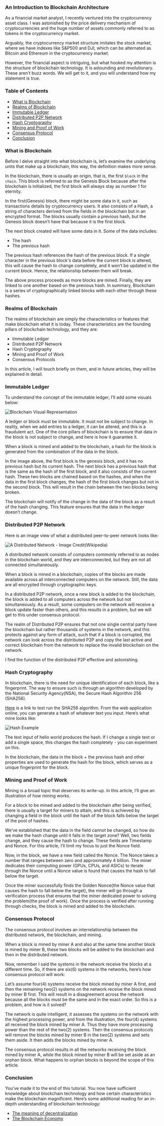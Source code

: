 ### An Introduction to Blockchain Architecture
As a financial market analyst, I recently ventured into the cryptocurrency asset class. I was astonished by the price delivery mechanism of cryptocurrencies and the huge number of assets commonly referred to as tokens in the cryptocurrency market.

Arguably, the cryptocurrency market structure imitates the stock market, where we have indexes like S&P500 and DJI, which can be alternated as Bitcoin and Ethereum in the cryptocurrency market.

However, the financial aspect is intriguing, but what hooked my attention is the structure of blockchain technology. It is astounding and revolutionary. These aren't buzz words. We will get to it, and you will understand how my statement is true.

### Table of Contents
- [What is Blockchain](#what-is-blockchain)
- [Realms of Blockchain](#realms-of-blockchain)
- [Immutable Ledger](#immutable-ledger)
- [Distributed P2P Network](#distributed-p2p-network)
- [Hash Cryptography](#hash-cryptography)
- [Mining and Proof of Work](#mining-and-proof-of-work)
- [Consensus Protocol](#consensus-protocol)
- [Conclusion](#conclusion)

### What is Blockchain
Before I delve straight into what blockchain is, let’s examine the underlying units that make up a blockchain, this way, the definition makes more sense.

In the blockchain, there is usually an origin, that is, the first `block` in the `chain`. This block is referred to as the Genesis Block because after the blockchain is initialized, the first block will always stay as number 1 for eternity.

In the first(Genesis) block, there might be some data in it, such as transactions details by cryptocurrency users. It also consists of a Hash, a string of characters derived from the fields in the blockchain but in an encrypted format. The blocks usually contain a previous hash, but the Genesis block doesn’t have that because it is the first block.

The next block created will have some data in it. Some of the data includes:
- The hash
- The previous hash

The previous hash references the hash of the previous block. If a single character in the previous block's data before the current block is altered, this will cause the hash to change completely, and it won’t be updated in the current block. Hence, the relationship between them will break.

The above process proceeds as more blocks are mined. Finally, they are linked to one another based on the previous hash. In summary, Blockchain is a series of cryptographically linked blocks with each other through these hashes.

### Realms of Blockchain
The realms of blockchain are simply the characteristics or features that make blockchain what it is today. These characteristics are the founding pillars of blockchain technology, and they are:
- Immutable Ledger
- Distributed P2P Network
- Hash Cryptography
- Mining and Proof of Work
- Consensus Protocols

In this article, I will touch briefly on them, and in future articles, they will be explained in detail.

### Immutable Ledger
To understand the concept of the immutable ledger, I’ll add some visuals below:

![Blockchain Visual Representation](/engineering-education/an-introduction-to-blockchain-architecture/blockchain.png)


A ledger or block must be immutable. It must not be subject to change. In reality, when we add entries to a ledger, it can be altered, and this is a fraudulent act. One of the core pillars of blockchain is to ensure that data in the block is not subject to change, and here is how it guarantee it.

When a block is mined and added to the blockchain, a hash for the block is generated from the combination of the data in the block.

In the image above, the first block is the genesis block, and it has no previous hash but its current hash. The next block has a previous hash that is the same as the hash of the first block, and it also consists of the current hash. These two blocks are chained based on the hashes, and when the data in the first block changes, the hash of the first block changes but not in the second block. This will result in the chain between the two blocks being broken.

The blockchain will notify of the change in the data of the block as a result of the hash changing. This feature ensures that the data in the ledger doesn’t change.

### Distributed P2P Network
Here is an image view of what a distributed peer-to-peer network looks like:

![A Distributed Network - Image Credit(Wikipedia)](/engineering-education/an-introduction-to-blockchain-architecture/p2p.png)


A distributed network consists of computers commonly referred to as nodes in the blockchain world, and they are interconnected, but they are not all connected simultaneously.

When a block is mined in a blockchain, copies of the blocks are made available across all interconnected computers on the network. Still, the data are all encrypted through cryptographic keys.

In a distributed P2P network, once a new block is added to the blockchain, the block is added to all computers across the network but not simultaneously. As a result, some computers on the network will receive a block update faster than others, and this results in a problem, but we will get to this under consensus protocol.

The realm of Distributed P2P ensures that not one single central party have the blockchain but rather thousands of systems in the network, and this protects against any form of attack, such that if a block is corrupted, the network can look across the distributed P2P and copy the last active and correct blockchain from the network to replace the invalid blockchain on the network.

I find the function of the distributed P2P effective and astonishing.

### Hash Cryptography
In blockchain, there is the need for unique identification of each block, like a fingerprint. The way to ensure such is through an algorithm developed by the National Security Agency(NSA), the Secure Hash Algorithm 256 (SHA256).

[Here](https://emn178.github.io/online-tools/sha256.html) is a link to test run the SHA256 algorithm. From the web application online, you can generate a hash of whatever text you input. Here’s what mine looks like:


![Hash Example](/engineering-education/an-introduction-to-blockchain-architecture/hash.png)


The text input of hello world produces the hash. If I change a single text or add a single space, this changes the hash completely - you can experiment on this.

In the blockchain, the data in the block + the previous hash and other properties are used to generate the hash for the block, which serves as a unique fingerprint for the block.

### Mining and Proof of Work
Mining is a broad topic that deserves its write-up. In this article, I’ll give an illustration of how mining works.

For a block to be mined and added to the blockchain after being verified, there is usually a target for miners to attain, and this is achieved by changing a field in the block until the hash of the block falls below the target of the pool of hashes.

We’ve established that the data in the field cannot be changed, so how do we make the hash change until it falls in the target zone? Well, two fields change, and they cause the hash to change. These fields are Timestamp and Nonce. For this article, I’ll limit my focus to just the Nonce field.

Now, in the block, we have a new field called the Nonce. The Nonce takes a number that ranges between zero and approximately 4 billion. The miner dedicates their computing power (GPUs, CPUs, and ASICs) to iterate through the Nonce until a Nonce value is found that causes the hash to fall below the target.

Once the miner successfully finds the Golden Nonce(the Nonce value that causes the hash to fall below the target),  the miner will go through a verification process that ensures that the miner dedicated power to solving the problem(the proof of work). Once the process is verified after running through checks, the block is mined and added to the blockchain.

### Consensus Protocol
The consensus protocol involves an interrelationship between the distributed network, the blockchain, and mining.

When a block is mined by miner A and also at the same time another block is mined by miner B, these two blocks will be added to the blockchain and then in the distributed network.

Now, remember I said the systems in the network receive the blocks at a different time. So, if there are six(6) systems in the networks, here’s how consensus protocol will work:

Let’s assume four(4) systems receive the block mined by miner A first, and then the remaining two(2) systems on the network receive the block mined by miner B first. This will result in a disagreement across the network because all the blocks must be the same and in the exact order. So this is a problem, and how is it solved?

The network is quite intelligent, it assesses the systems on the network with the highest processing power, and from the illustration, the four(4) systems all received the block mined by miner A. Thus they have more processing power than the rest of the two(2) systems. Then the consensus protocols will remove the blocks mined by miner B in the two(2) systems and sets them aside. It then adds the blocks mined by miner A.

The consensus protocol results in all the networks receiving the block mined by miner A, while the block mined by miner B will be set aside as an orphan block. What happens to orphan blocks is beyond the scope of this article.

### Conclusion
You’ve made it to the end of this tutorial. You now have sufficient knowledge about blockchain technology and how certain characteristics make the blockchain magnificent. Here’s some additional reading for an in-depth understanding of blockchain technology:
- [The meaning of decentralization](https://medium.com/@VitalikButerin/the-meaning-of-decentralization-a0c92b76a274)
- [The Blockchain Economy](https://medium.com/cryptoeconomics-australia/the-blockchain-economy-a-beginners-guide-to-institutional-cryptoeconomics-64bf2f2beec4)
